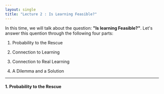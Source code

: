 ```yaml
---
layout: single
title: "Lecture 2 : Is Learning Feasible?"
---
```


In this time, we will talk about the question: **"Is learning Feasible?"**. Let's answer this quention through the following four parts: 

1. Probability to the Rescue

2. Connection to Learning

3. Connection to Real Learning

4. A Dilemma and a Solution

---

#### 1. Probability to the Rescue 

